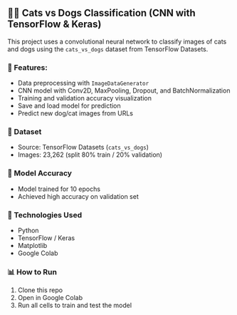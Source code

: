 ## 🐶🐱 Cats vs Dogs Classification (CNN with TensorFlow & Keras)

This project uses a convolutional neural network to classify images of cats and dogs using the `cats_vs_dogs` dataset from TensorFlow Datasets.

### 📂 Features:
- Data preprocessing with `ImageDataGenerator`
- CNN model with Conv2D, MaxPooling, Dropout, and BatchNormalization
- Training and validation accuracy visualization
- Save and load model for prediction
- Predict new dog/cat images from URLs

### 📁 Dataset
- Source: TensorFlow Datasets (`cats_vs_dogs`)
- Images: 23,262 (split 80% train / 20% validation)

### 🚀 Model Accuracy
- Model trained for 10 epochs
- Achieved high accuracy on validation set

### 🧠 Technologies Used
- Python
- TensorFlow / Keras
- Matplotlib
- Google Colab

### 📊 How to Run
1. Clone this repo
2. Open in Google Colab
3. Run all cells to train and test the model
